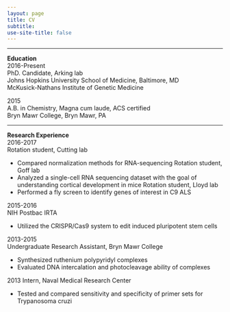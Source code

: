 ```yaml
---
layout: page
title: CV
subtitle: 
use-site-title: false
---
```

------------------------------
**Education**    
2016-Present  
PhD. Candidate, Arking lab   
Johns Hopkins University School of Medicine, Baltimore, MD  
McKusick-Nathans Institute of Genetic Medicine  

2015  
A.B. in Chemistry, Magna cum laude, ACS certified  
Bryn Mawr College, Bryn Mawr, PA

------------------------------
**Research Experience**  
2016-2017  
Rotation student, Cutting lab
* Compared normalization methods for RNA-sequencing
Rotation student, Goff lab 
* Analyzed a single-cell RNA sequencing dataset with the goal of understanding cortical development in mice 
Rotation student, Lloyd lab  
* Performed a fly screen to identify genes of interest in C9 ALS

2015-2016  
NIH Postbac IRTA
* Utilized the CRISPR/Cas9 system to edit induced pluripotent stem cells

2013-2015  
Undergraduate Research Assistant, Bryn Mawr College
* Synthesized ruthenium polypyridyl complexes
* Evaluated DNA intercalation and photocleavage ability of complexes

2013
Intern, Naval Medical Research Center
* Tested and compared sensitivity and specificity of primer sets for Trypanosoma cruzi  
		

